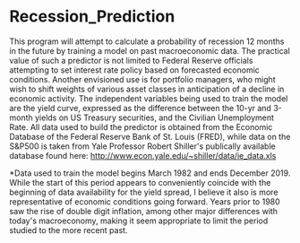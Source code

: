 # Recession_Prediction
This program will attempt to calculate a probability of recession 12 months in the future by training a model on past  macroeconomic data. The practical value of such a predictor is not limited to Federal Reserve officials attempting to set interest rate policy based on forecasted economic conditions. Another envisioned use is for portfolio managers, who might wish to shift weights of various asset classes in anticipation of a decline in economic activity. The independent variables being used to train the model are the yield curve, expressed as the difference between the 10-yr and 3-month yields on US Treasury securities, and the Civilian Unemployment Rate. All data used to build  the predictor is obtained from the Economic Database of the Federal Reserve Bank of St. Louis (FRED), while data on the S&P500 is taken from Yale Professor Robert Shiller's publically available database found here: http://www.econ.yale.edu/~shiller/data/ie_data.xls

*Data used to train the model begins March 1982 and ends December 2019. While the start of this period appears to conveniently 
coincide with the beginning of data availability for the yield spread, I believe it also is more representative of economic 
conditions going forward. Years prior to 1980 saw the rise of double digit inflation, among other major differences with today's 
macroeconomy, making it seem appropriate to limit the period studied to the more recent past. 
